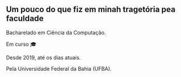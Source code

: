 ## Um pouco do que fiz em minah tragetória pea faculdade

Bacharelado em Ciência da Computação.

Em curso 🎓

Desde 2019, até os dias atuais.

Pela Universidade Federal da Bahia (UFBA).